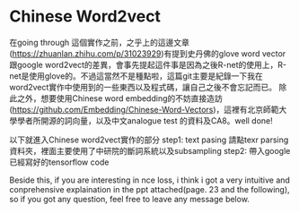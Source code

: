 # Chinese Word2vect
在going through 這個實作之前，之乎上的這邊文章(https://zhuanlan.zhihu.com/p/31023929)有提到史丹佛的glove word vector 跟google word2vect的差異，會事先提起這件事是因為之後R-net的使用上，R-net是使用glove的。不過這當然不是種點啦，這篇git主要是紀錄一下我在word2vect實作中使用到的一些東西以及程式碼，讓自己之後不會忘記而已。
除此之外，想要使用Chinese word embedding的不妨直接造訪(https://github.com/Embedding/Chinese-Word-Vectors)，這裡有北京師範大學學者所開源的詞向量，以及中文analogue test 的資料及CA8。well done!

以下就進入Chinese word2vect實作的部分
step1: text pasing 請點texr parsing 資料夾，裡面主要使用了中研院的斷詞系統以及subsampling
step2: 帶入google 已經寫好的tensorflow code



Beside this, if you are interesting in nce loss, i think i got a very intuitive and conprehensive explaination in the ppt attached(page. 23 and the following), so if you got any question, feel free to leave any message below.
